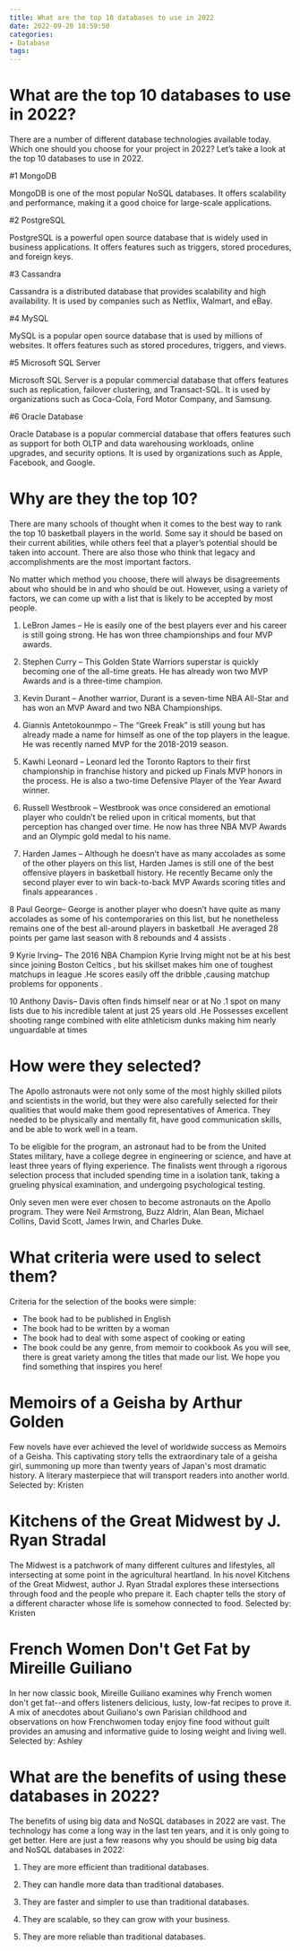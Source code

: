 ```yaml
---
title: What are the top 10 databases to use in 2022
date: 2022-09-20 18:59:50
categories:
- Database
tags:
---
```



#  What are the top 10 databases to use in 2022?

There are a number of different database technologies available today. Which one should you choose for your project in 2022? Let’s take a look at the top 10 databases to use in 2022.

#1 MongoDB

MongoDB is one of the most popular NoSQL databases. It offers scalability and performance, making it a good choice for large-scale applications.

#2 PostgreSQL

PostgreSQL is a powerful open source database that is widely used in business applications. It offers features such as triggers, stored procedures, and foreign keys.

#3 Cassandra

Cassandra is a distributed database that provides scalability and high availability. It is used by companies such as Netflix, Walmart, and eBay.

#4 MySQL

MySQL is a popular open source database that is used by millions of websites. It offers features such as stored procedures, triggers, and views.

#5 Microsoft SQL Server

Microsoft SQL Server is a popular commercial database that offers features such as replication, failover clustering, and Transact-SQL. It is used by organizations such as Coca-Cola, Ford Motor Company, and Samsung.

#6 Oracle Database

Oracle Database is a popular commercial database that offers features such as support for both OLTP and data warehousing workloads, online upgrades, and security options. It is used by organizations such as Apple, Facebook, and Google.


#  Why are they the top 10?

There are many schools of thought when it comes to the best way to rank the top 10 basketball players in the world. Some say it should be based on their current abilities, while others feel that a player’s potential should be taken into account. There are also those who think that legacy and accomplishments are the most important factors.

No matter which method you choose, there will always be disagreements about who should be in and who should be out. However, using a variety of factors, we can come up with a list that is likely to be accepted by most people.

1. LeBron James – He is easily one of the best players ever and his career is still going strong. He has won three championships and four MVP awards.

2. Stephen Curry – This Golden State Warriors superstar is quickly becoming one of the all-time greats. He has already won two MVP Awards and is a three-time champion.

3. Kevin Durant – Another warrior, Durant is a seven-time NBA All-Star and has won an MVP Award and two NBA Championships.

4. Giannis Antetokounmpo – The “Greek Freak” is still young but has already made a name for himself as one of the top players in the league. He was recently named MVP for the 2018-2019 season.

5. Kawhi Leonard – Leonard led the Toronto Raptors to their first championship in franchise history and picked up Finals MVP honors in the process. He is also a two-time Defensive Player of the Year Award winner.

6. Russell Westbrook – Westbrook was once considered an emotional player who couldn’t be relied upon in critical moments, but that perception has changed over time. He now has three NBA MVP Awards and an Olympic gold medal to his name.

7. Harden James – Although he doesn’t have as many accolades as some of the other players on this list, Harden James is still one of the best offensive players in basketball history. He recently Became only the second player ever to win back-to-back MVP Awards scoring titles and finals appearances .


8 Paul George– George is another player who doesn’t have quite as many accolades as some of his contemporaries on this list, but he nonetheless remains one of the best all-around players in basketball .He averaged 28 points per game last season with 8 rebounds and 4 assists . 

9 Kyrie Irving– The 2016 NBA Champion Kyrie Irving might not be at his best since joining Boston Celtics , but his skillset makes him one of toughest matchups in league .He scores easily off the dribble ,causing matchup problems for opponents . 

10 Anthony Davis– Davis often finds himself near or at No .1 spot on many lists due to his incredible talent at just 25 years old .He Possesses excellent shooting range combined with elite athleticism dunks making him nearly unguardable at times

#  How were they selected?

The Apollo astronauts were not only some of the most highly skilled pilots and scientists in the world, but they were also carefully selected for their qualities that would make them good representatives of America. They needed to be physically and mentally fit, have good communication skills, and be able to work well in a team.

To be eligible for the program, an astronaut had to be from the United States military, have a college degree in engineering or science, and have at least three years of flying experience. The finalists went through a rigorous selection process that included spending time in a isolation tank, taking a grueling physical examination, and undergoing psychological testing.

Only seven men were ever chosen to become astronauts on the Apollo program. They were Neil Armstrong, Buzz Aldrin, Alan Bean, Michael Collins, David Scott, James Irwin, and Charles Duke.

#  What criteria were used to select them?

Criteria for the selection of the books were simple:
- The book had to be published in English
- The book had to be written by a woman
- The book had to deal with some aspect of cooking or eating
- The book could be any genre, from memoir to cookbook
As you will see, there is great variety among the titles that made our list. We hope you find something that inspires you here!

# Memoirs of a Geisha by Arthur Golden
Few novels have ever achieved the level of worldwide success as Memoirs of a Geisha. This captivating story tells the extraordinary tale of a geisha girl, summoning up more than twenty years of Japan's most dramatic history. A literary masterpiece that will transport readers into another world. 
Selected by: Kristen

# Kitchens of the Great Midwest by J. Ryan Stradal
The Midwest is a patchwork of many different cultures and lifestyles, all intersecting at some point in the agricultural heartland. In his novel Kitchens of the Great Midwest, author J. Ryan Stradal explores these intersections through food and the people who prepare it. Each chapter tells the story of a different character whose life is somehow connected to food. Selected by: Kristen

# French Women Don't Get Fat by Mireille Guiliano
In her now classic book, Mireille Guiliano examines why French women don't get fat--and offers listeners delicious, lusty, low-fat recipes to prove it. A mix of anecdotes about Guiliano's own Parisian childhood and observations on how Frenchwomen today enjoy fine food without guilt provides an amusing and informative guide to losing weight and living well. Selected by: Ashley

#  What are the benefits of using these databases in 2022?

The benefits of using big data and NoSQL databases in 2022 are vast. The technology has come a long way in the last ten years, and it is only going to get better. Here are just a few reasons why you should be using big data and NoSQL databases in 2022:

1. They are more efficient than traditional databases.

2. They can handle more data than traditional databases.

3. They are faster and simpler to use than traditional databases.

4. They are scalable, so they can grow with your business.

5. They are more reliable than traditional databases.